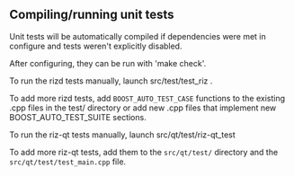 Compiling/running unit tests
------------------------------------

Unit tests will be automatically compiled if dependencies were met in configure
and tests weren't explicitly disabled.

After configuring, they can be run with 'make check'.

To run the rizd tests manually, launch src/test/test_riz .

To add more rizd tests, add `BOOST_AUTO_TEST_CASE` functions to the existing
.cpp files in the test/ directory or add new .cpp files that
implement new BOOST_AUTO_TEST_SUITE sections.

To run the riz-qt tests manually, launch src/qt/test/riz-qt_test

To add more riz-qt tests, add them to the `src/qt/test/` directory and
the `src/qt/test/test_main.cpp` file.
